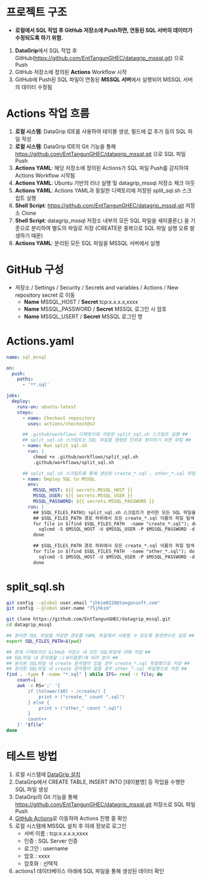# 프로젝트 구조
- **로컬에서 SQL 작업 후 GitHub 저장소에 Push하면, 연동된 SQL 서버의 데이터가 수정되도록 하기 위함.**
1. **DataGrip**에서 SQL 작업 후 GitHub(https://github.com/EntTangunGHEC/datagrip_mssql.git) 으로 Push
2. GitHub 저장소에 정의된 **Actions** Workflow 시작
3. GitHub에 Push된 SQL 파일이 연동된 **MSSQL 서버**에서 실행되어 MSSQL 서버의 데이터 수정됨
# Actions 작업 흐름
1. **로컬 시스템**: DataGrip IDE를 사용하여 테이블 생성, 필드에 값 추가 등의 SQL 파일 작성
2. **로컬 시스템**: DataGrip IDE의 Git 기능을 통해 https://github.com/EntTangunGHEC/datagrip_mssql.git 으로 SQL 파일 Push
3. **Actions YAML**: 해당 저장소에 정의된 Actions가 SQL 파일 Push를 감지하여 Actions Workflow 시작됨
4. **Actions YAML**: Ubuntu 기반의 러너 실행 및 datagrip_mssql 저장소 체크 아웃
5. **Actions YAML**: Actions YAML과 동일한 디렉토리에 저장된 split_sql.sh 스크립트 실행
6. **Shell Script**: https://github.com/EntTangunGHEC/datagrip_mssql.git 저장소 Clone
7. **Shell Script**: datagrip_mssql 저장소 내부의 모든 SQL 파일을 세미콜론(;) 을 기준으로 분리하여 별도의 파일로 저장 (CREATE문 중복으로 SQL 파일 실행 오류 발생하기 때문)
8. **Actions YAML**: 분리된 모든 SQL 파일을 MSSQL 서버에서 실행
# GitHub 구성
- 저장소 / Settings / Security / Secrets and variables / Actions / New repository secret 로 이동
   - **Name** MSSQL_HOST / **Secret** tcp:x.x.x.x,xxxx
   - **Name** MSSQL_PASSWORD / **Secret** MSSQL 로그인 시 암호
   - **Name** MSSQL_USERT / **Secret** MSSQL 로그인 명
# Actions.yaml
```yaml
name: sql_mssql

on:
  push:
    paths:
      - '**.sql'

jobs:
  deploy:
    runs-on: ubuntu-latest
    steps:
      - name: Checkout repository
        uses: actions/checkout@v2

      ## .github/workflows 디렉토리에 저장된 split_sql.sh 스크립트 실행 ##
      ## split_sql.sh 스크립트는 SQL 파일을 명령문 단위로 분리하기 위한 파일 ##
      - name: Run split_sql.sh
        run: |
          chmod +x .github/workflows/split_sql.sh
          .github/workflows/split_sql.sh

      ## split_sql.sh 스크립트를 통해 생성된 create_*.sql , other_*.sql 파일 MSSQL 서버에서 실행 ##
      - name: Deploy SQL to MSSQL
        env:
          MSSQL_HOST: ${{ secrets.MSSQL_HOST }}
          MSSQL_USER: ${{ secrets.MSSQL_USER }}
          MSSQL_PASSWORD: ${{ secrets.MSSQL_PASSWORD }}
        run: |
          ## $SQL_FILES_PATH는 split_sql.sh 스크립트가 분리한 모든 SQL 파일을 저장한 경로 ##
          ## $SQL_FILES_PATH 경로 하위에서 모든 create_*.sql 이름의 파일 탐색 후 MSSQL 서버에서 실행 ## 
          for file in $(find $SQL_FILES_PATH  -name "create_*.sql"); do
            sqlcmd -S $MSSQL_HOST -U $MSSQL_USER -P $MSSQL_PASSWORD -d actions1 -i $file
          done

          ## $SQL_FILES_PATH 경로 하위에서 모든 create_*.sql 이름의 파일 탐색 후 MSSQL 서버에서 실행 ##
          for file in $(find $SQL_FILES_PATH  -name "other_*.sql"); do
            sqlcmd -S $MSSQL_HOST -U $MSSQL_USER -P $MSSQL_PASSWORD -d actions1 -i $file
          done
```
# split_sql.sh
```sh
git config --global user.email "jhkim0228@tangunsoft.com"
git config --global user.name "TSjhkim"

git clone https://github.com/EntTangunGHEC/datagrip_mssql.git
cd datagrip_mssql

## 분리한 SQL 파일을 저장한 경로를 YAML 파일에서 사용할 수 있도록 환경변수로 설정 ##
export SQL_FILES_PATH=$(pwd)

## 현재 디렉토리인 GitHub 저장소 내 모든 SQL파일에 대해 작업 ##
## SQL파일 내 문자열을 ;(세미콜론)에 따라 분리 ##
## 분리된 SQL파일 내 create 문자열이 있을 경우 create_*.sql 파일명으로 저장 ##
## 분리된 SQL파일 내 create 문자열이 없을 경우 other_*.sql 파일명으로 저장 ##
find . -type f -name "*.sql" | while IFS= read -r file; do
    count=1
    awk -v RS=';' '{ 
        if (tolower($0) ~ /create/) {
            print > ("create_" count ".sql")
        } else {
            print > ("other_" count ".sql")
        }
        count++
    }' "$file"
done
```
# 테스트 방법
1. 로컬 시스템에 [DataGrip 설치](https://www.jetbrains.com/datagrip/download/#section=windows)
2. DataGrip에서 CREATE TABLE, INSERT INTO [테이블명] 등 작업을 수행한 SQL 파일 생성
3. DataGrip의 Git 기능을 통해 https://github.com/EntTangunGHEC/datagrip_mssql.git 저장소로 SQL 파일 Push
4. [GitHub Actions](https://github.com/EntTangunGHEC/datagrip_mssql/actions)로 이동하여 Actions 진행 중 확인
5. 로컬 시스템에 MSSQL 설치 후 아래 정보로 로그인
   - 서버 이름 : tcp:x.x.x.x,xxxx
   - 인증 : SQL Server 인증
   - 로그인 : username
   - 암호 : xxxx
   - 암호화 : 선택적
6. actions1 데이터베이스 아래에 SQL 파일을 통해 생성된 데이터 확인
